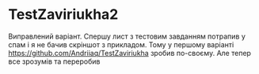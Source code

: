 # TestZaviriukha2

Виправлений варіант. Спершу лист з тестовим завданням потрапив у спам і я не бачив скріншот з прикладом. Тому у першому варіанті https://github.com/Andriiaq/TestZaviriukha зробив по-своєму. Але тепер все зрозумів та переробив

